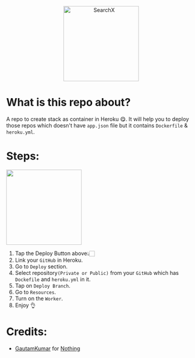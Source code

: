 <p align="center">
  <img width="200" src="https://intentionalistacom.files.wordpress.com/2017/09/nothing.gif" alt="SearchX">
</p>

# What is this repo about?
A repo to create stack as container in Heroku 😋. It will help you to deploy those repos which doesn't have `app.json` file but it contains `Dockerfile` & `heroku.yml`.

# Steps:

<p><a href="https://dashboard.heroku.com/new?template=https://github.com/Vaibhav-08/Heroku-Stack-as-Container-Repo"> <img src="https://img.shields.io/badge/Deploy%20To%20Heroku-blueviolet?style=for-the-badge&logo=heroku" width="200""/></a></p>

1) Tap the Deploy Button above👆🏻
2) Link your `GitHub` in Heroku.
3) Go to `Deploy` section.
4) Select repository`(Private or Public)` from your `GitHub` which has `Dockefile` and `heroku.yml` in it.
5) Tap on `Deploy Branch`.
6) Go to `Resources`.
7) Turn on the `Worker`.
8) Enjoy 👌

# Credits:
- [GautamKumar](https://github.com/gautamajay52) for [Nothing](https://github.com/gautamajay52/Heroku-Stack-as-Container-Repo)
